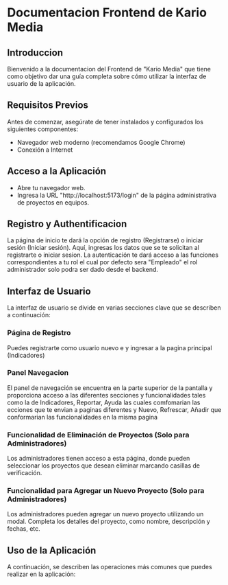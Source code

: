 # Documentacion Frontend de Kario Media 

## Introduccion

Bienvenido a la documentacion del Frontend de "Kario Media" que tiene como objetivo dar una guía completa sobre cómo utilizar la interfaz de usuario de la aplicación.

## Requisitos Previos

Antes de comenzar, asegúrate de tener instalados y configurados los siguientes componentes:

- Navegador web moderno (recomendamos Google Chrome)
- Conexión a Internet

## Acceso a la Aplicación

- Abre tu navegador web.
- Ingresa la URL "http://localhost:5173/login" de la página administrativa de proyectos en equipos.

## Registro y Authentificacion

La página de inicio te dará la opción de registro (Registrarse) o iniciar sesión (Iniciar sesión). Aquí, ingresas los datos que se te solicitan al registrarte o iniciar sesion. La autenticación te dará acceso a las funciones correspondientes a tu rol el cual por defecto sera "Empleado" el rol administrador solo podra ser dado desde el backend.

## Interfaz de Usuario

La interfaz de usuario se divide en varias secciones clave que se describen a continuación:


### Página de Registro

Puedes registrarte como usuario nuevo e y ingresar a la pagina principal (Indicadores)

### Panel Navegacion

El panel de navegación se encuentra en la parte superior de la pantalla y proporciona acceso a las diferentes secciones y funcionalidades tales como la de Indicadores, Reportar, Ayuda las cuales comfomarian las ecciones que te envian a paginas diferentes y Nuevo, Refrescar, Añadir que conformarian las funcionalidades en la misma pagina

### Funcionalidad de Eliminación de Proyectos (Solo para Administradores)

Los administradores tienen acceso a esta página, donde pueden seleccionar los proyectos que desean eliminar marcando casillas de verificación.

### Funcionalidad para Agregar un Nuevo Proyecto (Solo para Administradores)

Los administradores pueden agregar un nuevo proyecto utilizando un modal. Completa los detalles del proyecto, como nombre, descripción y fechas, etc.

## Uso de la Aplicación

A continuación, se describen las operaciones más comunes que puedes realizar en la aplicación:


